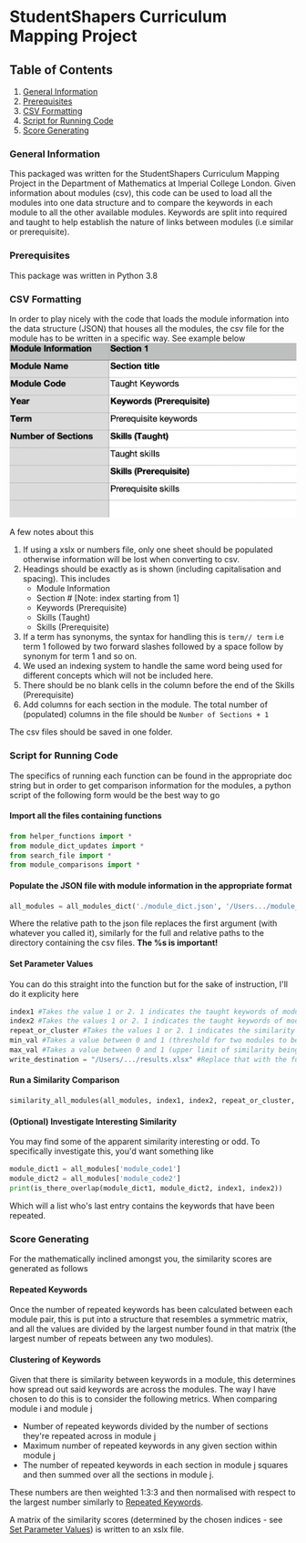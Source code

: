 # StudentShapers Curriculum Mapping Project
## Table of Contents
1. [General Information](#general-information)
2. [Prerequisites](#prerequisites)
3. [CSV Formatting](#csv-formatting)
4. [Script for Running Code](#script-for-running-code)
5. [Score Generating](#score-generating)
### General Information
This packaged was written for the StudentShapers Curriculum Mapping Project in the Department of Mathematics at Imperial College London. 
Given information about modules (csv), this code can be used to load all the modules into one data structure and to compare the keywords in each module to all the other available modules. Keywords are split into required and taught to help establish the nature of links between modules (i.e similar or prerequisite).

### Prerequisites 
This package was written in Python 3.8

### CSV Formatting
In order to play nicely with the code that loads the module information into the data structure (JSON) that houses all the modules, the csv file for the module has to be written in a specific way. See example below
![My Image](example.png)

A few notes about this
1. If using a xslx or numbers file, only one sheet should be populated otherwise information will be lost when converting to csv.
2. Headings should be exactly as is shown (including capitalisation and spacing). This includes
    * Module Information
    * Section # [Note: index starting from 1]
    * Keywords (Prerequisite)
    * Skills (Taught)
    * Skills (Prerequisite)
3. If a term has synonyms, the syntax for handling this is `term// term` i.e term 1 followed by two forward slashes followed by a space follow by synonym for term 1 and so on.
4. We used an indexing system to handle the same word being used for different concepts which will not be included here.
5. There should be no blank cells in the column before the end of the Skills (Prerequisite)
6. Add columns for each section in the module. The total number of (populated) columns in the file should be `Number of Sections + 1`

The csv files should be saved in one folder.

### Script for Running Code
The specifics of running each function can be found in the appropriate doc string but in order to get comparison information for the modules, a python script of the following form would be the best way to go

#### Import all the files containing functions

```python
from helper_functions import *
from module_dict_updates import *
from search_file import *
from module_comparisons import *
```

#### Populate the JSON file with module information in the appropriate format 
```python 
all_modules = all_modules_dict('./module_dict.json', '/Users.../module_csv_files', './module_csv_files/%s')
```
Where the relative path to the json file replaces the first argument (with whatever you called it), similarly for the full and relative paths to the directory containing the csv files. **The %s is important!**

#### Set Parameter Values 

You can do this straight into the function but for the sake of instruction, I'll do it explicity here
```python
index1 #Takes the value 1 or 2. 1 indicates the taught keywords of module 1. 2 indicates the prerequite keywords of module 1
index2 #Takes the values 1 or 2. 1 indicates the taught keywords of module 2. 2 indicates the prerequite keywords of module 2
repeat_or_cluster #Takes the values 1 or 2. 1 indicates the similarity score based on the number of repeated keywords. 2 indicates similarity score based on 'clustering' (for details see the Score Generating section).
min_val #Takes a value between 0 and 1 (threshold for two modules to be considered similar)
max_val #Takes a value between 0 and 1 (upper limit of similarity being considered.)
write_destination = "/Users/.../results.xlsx" #Replace that with the full path to the xslx file you want to write to.

```

#### Run a Similarity Comparison

```python
similarity_all_modules(all_modules, index1, index2, repeat_or_cluster, min_val, write_destination, max_val)
```

#### (Optional) Investigate Interesting Similarity
You may find some of the apparent similarity interesting or odd. To specifically investigate this, you'd want something like

``` python 
module_dict1 = all_modules['module_code1']
module_dict2 = all_modules['module_code2']
print(is_there_overlap(module_dict1, module_dict2, index1, index2))
```
Which will a list who's last entry contains the keywords that have been repeated.

### Score Generating

For the mathematically inclined amongst you, the similarity scores are generated as follows

#### Repeated Keywords

Once the number of repeated keywords has been calculated between each module pair, this is put into a structure that resembles a symmetric matrix, and all the values are divided by the largest number found in that matrix (the largest number of repeats between any two modules).

#### Clustering of Keywords

Given that there is similarity between keywords in a module, this determines how spread out said keywords are across the modules. The way I have chosen to do this is to consider the following metrics. When comparing module i and module j
* Number of repeated keywords divided by the number of sections they're repeated across in module j
* Maximum number of repeated keywords in any given section within module j
* The number of repeated keywords in each section in module j squares and then summed over all the sections in module j.

These numbers are then weighted 1:3:3 and then normalised with respect to the largest number similarly to [Repeated Keywords](#repeated-keywords).

A matrix of the similarity scores (determined by the chosen indices - see [Set Parameter Values](#set-parameter-values)) is written to an xslx file.